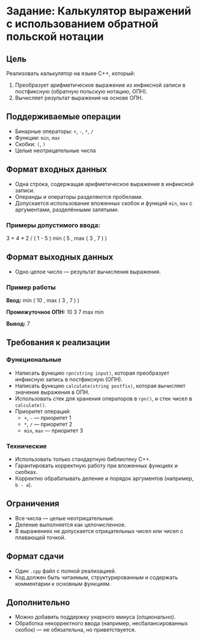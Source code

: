 # Задание: Калькулятор выражений с использованием обратной польской нотации

## Цель
Реализовать калькулятор на языке C++, который:
1. Преобразует арифметическое выражение из инфиксной записи в постфиксную (обратную польскую нотацию, ОПН).
2. Вычисляет результат выражения на основе ОПН.

## Поддерживаемые операции
- Бинарные операторы: `+`, `-`, `*`, `/`
- Функции: `min`, `max`
- Скобки: `(`, `)`
- Целые неотрицательные числа

## Формат входных данных
- Одна строка, содержащая арифметическое выражение в инфиксной записи.
- Операнды и операторы разделяются пробелами.
- Допускается использование вложенных скобок и функций `min`, `max` с аргументами, разделёнными запятыми.

### Примеры допустимого ввода:
3 + 4 * 2 / ( 1 - 5 )
min ( 5 , max ( 3 , 7 ) )


## Формат выходных данных
- Одно целое число — результат вычисления выражения.

### Пример работы

**Ввод:**
min ( 10 , max ( 3 , 7 ) )


**Промежуточное ОПН:**
10 3 7 max min


**Вывод:**
7


## Требования к реализации

### Функциональные
- Написать функцию `rpn(string input)`, которая преобразует инфиксную запись в постфиксную (ОПН).
- Написать функцию `calculate(string postfix)`, которая вычисляет значение выражения в ОПН.
- Использовать стек для хранения операторов в `rpn()`, и стек чисел в `calculate()`.
- Приоритет операций:
  - `+`, `-` — приоритет 1
  - `*`, `/` — приоритет 2
  - `min`, `max` — приоритет 3

### Технические
- Использовать только стандартную библиотеку C++.
- Гарантировать корректную работу при вложенных функциях и скобках.
- Корректно обрабатывать деление и порядок аргументов (например, `b - a`).

## Ограничения
- Все числа — целые неотрицательные.
- Деление выполняется как целочисленное.
- В выражениях не допускается отрицательных чисел или чисел с плавающей точкой.

## Формат сдачи
- Один `.cpp` файл с полной реализацией.
- Код должен быть читаемым, структурированным и содержать комментарии к основным функциям.

## Дополнительно
- Можно добавить поддержку унарного минуса (опционально).
- Обработка некорректного ввода (например, несбалансированных скобок) — не обязательна, но приветствуется.

